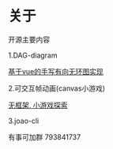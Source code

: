 # 关于

开源主要内容


1.DAG-diagram

[基于vue的手写有向无环图实现](/joaoBlog/dag)

2.可交互帧动画(canvas小游戏)

[无框架, 小游戏探索](/joaoBlog/game)

3.joao-cli



有事可加群
793841737